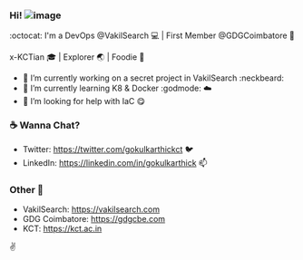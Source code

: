 ### Hi! ![image](https://user-images.githubusercontent.com/1589449/147683929-2085732c-3cd0-4aed-af87-2ae8ef15016c.png)
 :octocat: I'm a DevOps @VakilSearch :computer: | First Member @GDGCoimbatore :space_invader:

x-KCTian :mortar_board: | Explorer :earth_asia: | Foodie :fork_and_knife:


<!-- **gokulkarthick/gokulkarthick** is a ✨ _special_ ✨ repository because its `README.md` (this file) appears on your GitHub profile. -->

<!-- Here are some ideas to get you started: -->

- 🔭 I’m currently working on a secret project in VakilSearch :neckbeard:
- 🌱 I’m currently learning K8 & Docker :godmode: :cloud:
- 🤔 I’m looking for help with IaC :yum:
<!-- 
- 💬 Ask me about I'm Happy to Help! :tada:
- 👯 I’m looking to collaborate on ...
- 📫 How to reach me :bird: https://twitter.com/gokulkarthickct 
- 😄 Pronouns: ...
- ⚡ Fun fact: ...
-->

### :coffee: Wanna Chat?

- Twitter: https://twitter.com/gokulkarthickct :bird:
- LinkedIn: https://linkedin.com/in/gokulkarthick 📫
<!-- - Instagram: https://instagram.com/gokulkarthick :ghost: -->


### Other :link:

- VakilSearch: https://vakilsearch.com 
- GDG Coimbatore: https://gdgcbe.com
- KCT: https://kct.ac.in

:v:
